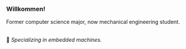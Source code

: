 ### Willkommen! <br>

<p> Former computer science major, now mechanical engineering student. </p> <br>
🔭 <i> Specializing in embedded machines. </i> <br>

   
<!--
**ryanwilliamske/ryanwilliamske** is a ✨ _special_ ✨ repository because its `README.md` (this file) appears on your GitHub profile.

-->
